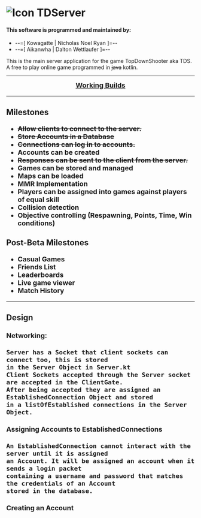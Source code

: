 # ![Icon](https://imgur.com/GpaOt95.png) TDServer
#### This software is programmed and maintained by:
+ --=[ Kowagatte | Nicholas Noel Ryan ]=--
+ --=[ Aikanwha | Dalton Wettlaufer ]=--

This is the main server application for the game TopDownShooter aka TDS.
A free to play online game programmed in ~~java~~ kotlin.

***
<p align=center><b><font size="+1"><a href="https://github.com/Kowagatte/TDS-Server/releases">Working Builds</a></p>

***

### Milestones
* ~~Allow clients to connect to the server.~~
* ~~Store Accounts in a Database~~
* ~~Connections can log in to accounts.~~
* Accounts can be created
* ~~Responses can be sent to the client from the server.~~
* Games can be stored and managed
* Maps can be loaded
* MMR Implementation
* Players can be assigned into games against players of equal skill
* Collision detection
* Objective controlling (Respawning, Points, Time, Win conditions)


### Post-Beta Milestones
* Casual Games
* Friends List
* Leaderboards
* Live game viewer
* Match History

***
### Design

#### Networking:
```
Server has a Socket that client sockets can connect too, this is stored
in the Server Object in Server.kt
Client Sockets accepted through the Server socket are accepted in the ClientGate.
After being accepted they are assigned an EstablishedConnection Object and stored
in a listOfEstablished connections in the Server Object.
```
#### Assigning Accounts to EstablishedConnections
```
An EstablishedConnection cannot interact with the server until it is assigned
an Account. It will be assigned an account when it sends a login packet
containing a username and password that matches the credentials of an Account
stored in the database.
```

#### Creating an Account
```

```
